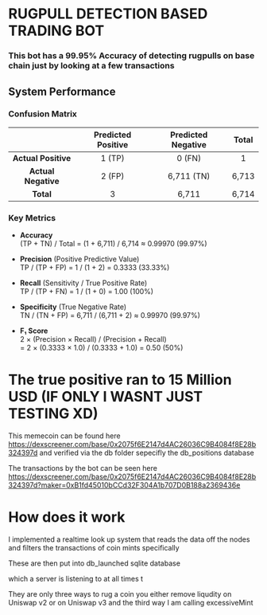 # RUGPULL DETECTION BASED TRADING BOT


### This bot has a 99.95% Accuracy of detecting rugpulls on base chain just by looking at a few transactions 

## System Performance

### Confusion Matrix

|                       | Predicted Positive | Predicted Negative | Total  |
|:---------------------:|:------------------:|:------------------:|:------:|
| **Actual Positive**   | 1 (TP)             | 0 (FN)             | 1      |
| **Actual Negative**   | 2 (FP)             | 6,711 (TN)         | 6,713  |
| **Total**             | 3                  | 6,711              | 6,714  |


### Key Metrics

- **Accuracy**  
  (TP + TN) / Total = (1 + 6,711) / 6,714 ≈ 0.99970 (99.97%)

- **Precision** (Positive Predictive Value)  
  TP / (TP + FP) = 1 / (1 + 2) = 0.3333 (33.33%)

- **Recall** (Sensitivity / True Positive Rate)  
  TP / (TP + FN) = 1 / (1 + 0) = 1.00 (100%)

- **Specificity** (True Negative Rate)  
  TN / (TN + FP) = 6,711 / (6,711 + 2) ≈ 0.99970 (99.97%)

- **F₁ Score**  
  2 × (Precision × Recall) / (Precision + Recall)  
  = 2 × (0.3333 × 1.0) / (0.3333 + 1.0) = 0.50 (50%)

# The true positive ran to 15 Million USD (IF ONLY I WASNT JUST TESTING XD)
This memecoin can be found here https://dexscreener.com/base/0x2075f6E2147d4AC26036C9B4084f8E28b324397d and verified via the db folder sepecifly the db_positions database

The transactions by the bot can be seen here https://dexscreener.com/base/0x2075f6E2147d4AC26036C9B4084f8E28b324397d?maker=0xB1fd45010bCCd32F304A1b707D0B188a2369436e

# How does it work 

I implemented a realtime look up system that reads the data off the nodes and filters the transactions of coin mints specifically 

These are then put into db_launched sqlite database 

which a server is listening to at all times t

They are only three ways to rug a coin you either remove liqudity on Uniswap v2 or on Uniswap v3 and the third way I am calling excessiveMint


